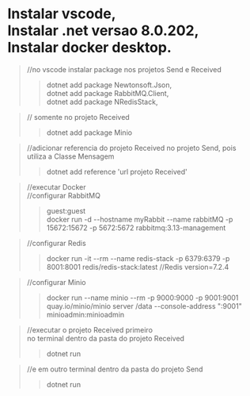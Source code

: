 <h1>Instalar vscode, <br>
Instalar .net versao 8.0.202,<br>
Instalar docker desktop.</h1>

>//no vscode instalar package nos projetos Send e Received <br>
>> dotnet add package Newtonsoft.Json,<br>
dotnet add package RabbitMQ.Client,<br>
dotnet add package NRedisStack,<br>

>// somente no projeto Received
>> dotnet add package Minio 

>//adicionar referencia do projeto Received no projeto Send, pois utiliza a Classe Mensagem <br>
>> dotnet add reference 'url projeto Received'

>//executar Docker <br>
>//configurar RabbitMQ <br>
 >>guest:guest <br>
   >> docker run -d --hostname myRabbit --name rabbitMQ -p 15672:15672 -p 5672:5672 rabbitmq:3.13-management <br>
   
>//configurar Redis <br>
  >>  docker run -it --rm --name redis-stack -p 6379:6379 -p 8001:8001 redis/redis-stack:latest  //Redis version=7.2.4 <br>
  
>//configurar Minio <br>
   >> docker run  --name minio --rm -p 9000:9000 -p 9001:9001 quay.io/minio/minio server /data --console-address ":9001" <br>
   >> minioadmin:minioadmin <br>
    
>//executar o projeto Received primeiro <br>
>no terminal dentro da pasta do projeto Received 
>> dotnet run <br>

>//e em outro terminal dentro da pasta do projeto Send <br>
>> dotnet run
